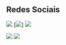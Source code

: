 
## Redes Sociais
[<img src="https://img.shields.io/badge/instagram-%23E4405F.svg?&style=for-the-badge&logo=instagram&logoColor=white" />](https://instagram.com/https://www.instagram.com/_jaovittor_/)
[<img src="https://img.shields.io/badge/linkedin-%231DA1F2.svg?&style=for-the-badge&logo=linkedin&logoColor=white" />]
[<img src="https://img.shields.io/badge/spotify-%231ED760.svg?&style=for-the-badge&logo=spotify&logoColor=white" />](https://open.spotify.com/user/cpoqkscworcz5u47dftx9uf63?si=4ce0963718764afc)

<p>
  <img src="https://github-readme-stats.vercel.app/api?username=Jaovicttor&theme=dark&line_height=27">
  <img src="https://github-readme-stats.vercel.app/api/top-langs/?username=Jaovicttor&hide=html,css&theme=dark">
</p>



<!--
**Jaovicttor/jaovicttor** is a ✨ _special_ ✨ repository because its `README.md` (this file) appears on your GitHub profile

Here are some ideas to get you started:

- 🔭 I’m currently working on ...
- 🌱 I’m currently learning ...
- 👯 I’m looking to collaborate on ...
- 🤔 I’m looking for help with ...
- 💬 Ask me about ...
- 📫 How to reach me: ...
- 😄 Pronouns: ...
- ⚡ Fun fact: ...
-->
